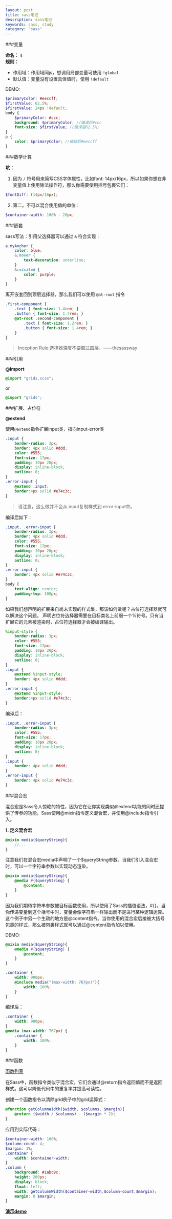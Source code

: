 ```yaml
---
layout: post
title: sass笔记
description: sass笔记
keywords: sass, study
category: "sass"
---
```



###变量

**命名：** `$`	<br>
**规则：**

- 作用域：作用域同js，想调用局部变量可使用 `!global` 
- 默认值：变量没有设置具体值时，使用 `!default`

DEMO:

<!-- more -->

```scss
$primaryColor: #eeccff;
$firstValue: 62.5%;
$firstValue: 24px !default;
body {
	$primaryColor: #ccc;
	background: $primaryColor; //编译后#ccc
	font-size: $firstValue; //编译后62.5%;
}
p {
	color: $primaryColor; //编译后#eeccff
}
```

###数学计算

**坑：**

1. 因为 `/` 符号用来简写CSS字体属性，比如font: 14px/16px，所以如果你想在非变量值上使用除法操作符，那么你需要使用括号包裹它们：

```scss
$fontDiff: (14px/16px);
```

2. 第二，不可以混合使用值的单位：

```scss
$container-width: 100% - 20px;
```

###嵌套

sass写法：引用父选择器可以通过 `&` 符合实现：

```scss
a.myAnchor {
	color: blue;
	&:hover {
		text-decoration: underline;
	}
	&:visited {
		color: purple;
	}
}
```
离开嵌套回到顶层选择器，那么我们可以使用 `@at-root` 指令

```scss
.first-component {
	.text { font-size: 1.4rem; }
	.button { font-size: 1.7rem; }
	@at-root .second-component {
		.text { font-size: 1.2rem; }
		.button { font-size: 1.4rem; }
	}
}
```

> Inception Rule:选择器深度不要超过四层。——thesassway


###引用

**@import**

```scss
@import "grids.scss";
```
or

```scss
@import "grids";
```

###扩展、占位符

**@extend**

使用`@extend`指令扩展input类，指向input-error类

```scss
.input {
	border-radius: 3px;
	border: 4px solid #ddd;
	color: #555;
	font-size: 17px;
	padding: 10px 20px;
	display: inline-block;
	outline: 0;
}
.error-input {
	@extend .input;
	border:4px solid #e74c3c;
}
```

> 请注意，这么做并不会从.input复制样式到.error-input中。

编译后如下：

```css
.input, .error-input {
	border-radius: 3px;
	border: 4px solid #ddd;
	color: #555;
	font-size: 17px;
	padding: 10px 20px;
	display: inline-block;
	outline: 0;
}
.error-input {
	border: 4px solid #e74c3c;
}
body {
	text-align: center;
	padding-top: 100px;
}
```

如果我们想声明的扩展来自尚未实现的样式集，那该如何做呢？占位符选择器就可以解决这个问题。
声明占位符选择器需要在目标类名上前缀一个%符号。只有当扩展它的元素被渲染时，占位符选择器才会被编译输出。

```scss
%input-style {
	border-radius: 3px;
	color: #555;
	font-size: 17px;
	padding: 10px 20px;
	display: inline-block;
	outline: 0;
}
.input {
	@extend %input-style;
	border: 4px solid #ddd;
}
.error-input {
	@extend %input-style;
	border:4px solid #e74c3c;
}
```

编译后：

```scss
.input, .error-input {
	border-radius: 3px;
	color: #555;
	font-size: 17px;
	padding: 10px 20px;
	display: inline-block;
	outline: 0;
}
.input {
	border: 4px solid #ddd;
}
.error-input {
	border: 4px solid #e74c3c;
}
```

###混合宏

混合宏是Sass令人惊艳的特性，因为它在让你实现类似@extend功能的同时还提供了传参的功能。Sass使用@mixin指令定义混合宏，并使用@include指令引入。

**1. 定义混合宏**

```scss
@mixin media($queryString){
	//...
}
```

注意我们在混合宏media中声明了一个$queryString参数。当我们引入混合宏时，可以一个字符串参数以实现动态渲染。

```scss
@mixin media($queryString){
	@media #{$queryString} {
		@content;
	}
}
```

因为我们期待字符串参数被目标函数使用，所以使用了Sass的插值语法，#{}。当你传递变量到这个括号中时，变量会像字符串一样输出而不是进行某种逻辑运算。
这个例子中另一个生疏的地方是@content指令。当你使用的混合宏后接被大括号包裹的样式，那么被包裹样式就可以通过@content指令加以使用。

DEMO:

```scss
@mixin media($queryString){
	@media #{$queryString} {
		@content;
	}
}

.container {
	width: 900px;
	@include media("(max-width: 767px)"){
		width: 100%;
	}
}
```

编译后：

``` css
.container {
	width: 900px;
}
@media (max-width: 767px) {
	.container {
		width: 100%;
	}
}
```

###函数

<a href="http://sass-lang.com/documentation/Sass/Script/Functions.html" target="_blank" title="函数列表">函数列表</a>

在Sass中，函数指令类似于混合宏，它们会通过@return指令返回值而不是返回样式。这可以降低代码中的重复率并提高可读性。

创建一个函数指令以清除grid例子中的grid运算式：

```scss
@function getColumnWidth($width, $columns, $margin){
	@return ($width / $columns) - ($margin * 2);
}
```

应用到实际代码：

```scss
$container-width: 100%;
$column-count: 4;
$margin: 1%;
.container {
	width: $container-width;
}
.column {
	background: #1abc9c;
	height: 200px;
	display: block;
	float: left;
	width: getColumnWidth($container-width,$column-count,$margin);
	margin: 0 $margin;
}
```

**<a href="http://sassmeister.com/gist/0a041d0fb2d72758c280" target="_blank" title="">演示demo</a>**

